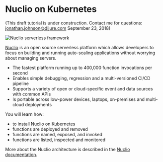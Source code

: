 # Nuclio on Kubernetes #

(This draft tutorial is under construction. Contact me for questions: jonathan.johnson@dijure.com  September 23, 2018)

<img src="/javajon/courses/kubernetes-serverless/nuclio/assets/nuclio-superman.png" alt="Nuclio serverless framework">

[Nuclio](https://www.nuclio.com/) is an open source serverless platform which allows developers to focus on building and running auto-scaling applications without worrying about managing servers.

- The fastest platform running up to 400,000 function invocations per second
- Enables simple debugging, regression and a multi-versioned CI/CD pipeline
- Supports a variety of open or cloud-specific event and data sources with common APIs
- Is portable across low-power devices, laptops, on-premises and multi-cloud deployments

You will learn how:

- to install Nuclio on Kubernetes
- functions are deployed and removed
- functions are named, exposed, and invoked
- functions are listed, inspected and monitored

More about the Nuclio architecture is described in the [Nuclio documentation](https://nuclio.io/).
